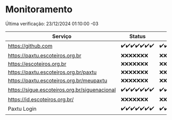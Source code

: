# Monitoramento

Última verificação: 23/12/2024 01:10:00 -03

|Serviço|Status|Últimas 24h|
|---|---|---|
|https://github.com|<span title="2024-12-16: OK=23">✔️</span><span title="2024-12-17: OK=23">✔️</span><span title="2024-12-18: OK=23">✔️</span><span title="2024-12-19: OK=23">✔️</span><span title="2024-12-20: OK=23">✔️</span><span title="2024-12-21: OK=23">✔️</span><span title="2024-12-22: OK=3">✔️</span>|<span title="22/12/2024 01:10:00 -03 : 200">✔️</span><span title="22/12/2024 02:07:00 -03 : 200">✔️</span><span title="22/12/2024 03:10:00 -03 : 200">✔️</span><span title="22/12/2024 04:07:00 -03 : 200">✔️</span><span title="22/12/2024 05:10:00 -03 : 200">✔️</span><span title="22/12/2024 06:07:00 -03 : 200">✔️</span><span title="22/12/2024 07:07:00 -03 : 200">✔️</span><span title="22/12/2024 08:05:00 -03 : 200">✔️</span><span title="22/12/2024 09:13:00 -03 : 200">✔️</span><span title="22/12/2024 10:11:00 -03 : 200">✔️</span><span title="22/12/2024 11:06:00 -03 : 200">✔️</span><span title="22/12/2024 12:06:00 -03 : 200">✔️</span><span title="22/12/2024 13:08:00 -03 : 200">✔️</span><span title="22/12/2024 14:06:00 -03 : 200">✔️</span><span title="22/12/2024 15:09:00 -03 : 200">✔️</span><span title="22/12/2024 16:04:00 -03 : 200">✔️</span><span title="22/12/2024 17:08:00 -03 : 200">✔️</span><span title="22/12/2024 18:06:00 -03 : 200">✔️</span><span title="22/12/2024 19:06:00 -03 : 200">✔️</span><span title="22/12/2024 20:07:00 -03 : 200">✔️</span><span title="22/12/2024 21:41:00 -03 : 200">✔️</span><span title="22/12/2024 23:12:00 -03 : 200">✔️</span><span title="23/12/2024 00:15:00 -03 : 200">✔️</span><span title="23/12/2024 01:10:00 -03 : 200">✔️</span>|
|https://paxtu.escoteiros.org.br|<span title="2024-12-16: Falhas=23">❌</span><span title="2024-12-17: Falhas=23">❌</span><span title="2024-12-18: Falhas=23">❌</span><span title="2024-12-19: Falhas=23">❌</span><span title="2024-12-20: Falhas=23">❌</span><span title="2024-12-21: Falhas=23">❌</span><span title="2024-12-22: Falhas=3">❌</span>|<span title="22/12/2024 01:10:00 -03 : 403">❌</span><span title="22/12/2024 02:07:00 -03 : 403">❌</span><span title="22/12/2024 03:10:00 -03 : 403">❌</span><span title="22/12/2024 04:07:00 -03 : 403">❌</span><span title="22/12/2024 05:10:00 -03 : 403">❌</span><span title="22/12/2024 06:07:00 -03 : 403">❌</span><span title="22/12/2024 07:07:00 -03 : 403">❌</span><span title="22/12/2024 08:05:00 -03 : 403">❌</span><span title="22/12/2024 09:13:00 -03 : 403">❌</span><span title="22/12/2024 10:11:00 -03 : 403">❌</span><span title="22/12/2024 11:06:00 -03 : 403">❌</span><span title="22/12/2024 12:06:00 -03 : 403">❌</span><span title="22/12/2024 13:08:00 -03 : 403">❌</span><span title="22/12/2024 14:06:00 -03 : 403">❌</span><span title="22/12/2024 15:09:00 -03 : 403">❌</span><span title="22/12/2024 16:04:00 -03 : 403">❌</span><span title="22/12/2024 17:08:00 -03 : 403">❌</span><span title="22/12/2024 18:06:00 -03 : 403">❌</span><span title="22/12/2024 19:06:00 -03 : 403">❌</span><span title="22/12/2024 20:07:00 -03 : 403">❌</span><span title="22/12/2024 21:41:00 -03 : 403">❌</span><span title="22/12/2024 23:12:00 -03 : 403">❌</span><span title="23/12/2024 00:15:00 -03 : 403">❌</span><span title="23/12/2024 01:10:00 -03 : 403">❌</span>|
|https://escoteiros.org.br|<span title="2024-12-16: Falhas=23">❌</span><span title="2024-12-17: Falhas=23">❌</span><span title="2024-12-18: Falhas=23">❌</span><span title="2024-12-19: Falhas=23">❌</span><span title="2024-12-20: Falhas=23">❌</span><span title="2024-12-21: Falhas=23">❌</span><span title="2024-12-22: Falhas=3">❌</span>|<span title="22/12/2024 01:10:00 -03 : 403">❌</span><span title="22/12/2024 02:07:00 -03 : 403">❌</span><span title="22/12/2024 03:10:00 -03 : 403">❌</span><span title="22/12/2024 04:07:00 -03 : 403">❌</span><span title="22/12/2024 05:10:00 -03 : 403">❌</span><span title="22/12/2024 06:07:00 -03 : 403">❌</span><span title="22/12/2024 07:07:00 -03 : 403">❌</span><span title="22/12/2024 08:05:00 -03 : 403">❌</span><span title="22/12/2024 09:13:00 -03 : 403">❌</span><span title="22/12/2024 10:11:00 -03 : 403">❌</span><span title="22/12/2024 11:06:00 -03 : 403">❌</span><span title="22/12/2024 12:06:00 -03 : 403">❌</span><span title="22/12/2024 13:08:00 -03 : 403">❌</span><span title="22/12/2024 14:06:00 -03 : 403">❌</span><span title="22/12/2024 15:09:00 -03 : 403">❌</span><span title="22/12/2024 16:04:00 -03 : 403">❌</span><span title="22/12/2024 17:08:00 -03 : 403">❌</span><span title="22/12/2024 18:06:00 -03 : 403">❌</span><span title="22/12/2024 19:06:00 -03 : 403">❌</span><span title="22/12/2024 20:07:00 -03 : 403">❌</span><span title="22/12/2024 21:41:00 -03 : 403">❌</span><span title="22/12/2024 23:12:00 -03 : 403">❌</span><span title="23/12/2024 00:15:00 -03 : 403">❌</span><span title="23/12/2024 01:10:00 -03 : 403">❌</span>|
|https://paxtu.escoteiros.org.br/paxtu|<span title="2024-12-16: Falhas=23">❌</span><span title="2024-12-17: Falhas=23">❌</span><span title="2024-12-18: Falhas=23">❌</span><span title="2024-12-19: Falhas=23">❌</span><span title="2024-12-20: Falhas=23">❌</span><span title="2024-12-21: Falhas=23">❌</span><span title="2024-12-22: Falhas=3">❌</span>|<span title="22/12/2024 01:10:00 -03 : 403">❌</span><span title="22/12/2024 02:07:00 -03 : 403">❌</span><span title="22/12/2024 03:10:00 -03 : 403">❌</span><span title="22/12/2024 04:07:00 -03 : 403">❌</span><span title="22/12/2024 05:10:00 -03 : 403">❌</span><span title="22/12/2024 06:07:00 -03 : 403">❌</span><span title="22/12/2024 07:07:00 -03 : 403">❌</span><span title="22/12/2024 08:05:00 -03 : 403">❌</span><span title="22/12/2024 09:13:00 -03 : 403">❌</span><span title="22/12/2024 10:11:00 -03 : 403">❌</span><span title="22/12/2024 11:06:00 -03 : 403">❌</span><span title="22/12/2024 12:06:00 -03 : 403">❌</span><span title="22/12/2024 13:08:00 -03 : 403">❌</span><span title="22/12/2024 14:06:00 -03 : 403">❌</span><span title="22/12/2024 15:09:00 -03 : 403">❌</span><span title="22/12/2024 16:04:00 -03 : 403">❌</span><span title="22/12/2024 17:08:00 -03 : 403">❌</span><span title="22/12/2024 18:06:00 -03 : 403">❌</span><span title="22/12/2024 19:06:00 -03 : 403">❌</span><span title="22/12/2024 20:07:00 -03 : 403">❌</span><span title="22/12/2024 21:41:00 -03 : 403">❌</span><span title="22/12/2024 23:12:00 -03 : 403">❌</span><span title="23/12/2024 00:15:00 -03 : 403">❌</span><span title="23/12/2024 01:10:00 -03 : 403">❌</span>|
|https://paxtu.escoteiros.org.br/meupaxtu|<span title="2024-12-16: Falhas=23">❌</span><span title="2024-12-17: Falhas=23">❌</span><span title="2024-12-18: Falhas=23">❌</span><span title="2024-12-19: Falhas=23">❌</span><span title="2024-12-20: Falhas=23">❌</span><span title="2024-12-21: Falhas=23">❌</span><span title="2024-12-22: Falhas=3">❌</span>|<span title="22/12/2024 01:10:00 -03 : 403">❌</span><span title="22/12/2024 02:07:00 -03 : 403">❌</span><span title="22/12/2024 03:10:00 -03 : 403">❌</span><span title="22/12/2024 04:07:00 -03 : 403">❌</span><span title="22/12/2024 05:10:00 -03 : 403">❌</span><span title="22/12/2024 06:07:00 -03 : 403">❌</span><span title="22/12/2024 07:07:00 -03 : 403">❌</span><span title="22/12/2024 08:05:00 -03 : 403">❌</span><span title="22/12/2024 09:13:00 -03 : 403">❌</span><span title="22/12/2024 10:11:00 -03 : 403">❌</span><span title="22/12/2024 11:06:00 -03 : 403">❌</span><span title="22/12/2024 12:06:00 -03 : 403">❌</span><span title="22/12/2024 13:08:00 -03 : 403">❌</span><span title="22/12/2024 14:06:00 -03 : 403">❌</span><span title="22/12/2024 15:09:00 -03 : 403">❌</span><span title="22/12/2024 16:04:00 -03 : 403">❌</span><span title="22/12/2024 17:08:00 -03 : 403">❌</span><span title="22/12/2024 18:06:00 -03 : 403">❌</span><span title="22/12/2024 19:06:00 -03 : 403">❌</span><span title="22/12/2024 20:07:00 -03 : 403">❌</span><span title="22/12/2024 21:41:00 -03 : 403">❌</span><span title="22/12/2024 23:12:00 -03 : 403">❌</span><span title="23/12/2024 00:15:00 -03 : 403">❌</span><span title="23/12/2024 01:10:00 -03 : 403">❌</span>|
|https://sigue.escoteiros.org.br/siguenacional|<span title="2024-12-16: OK=23">✔️</span><span title="2024-12-17: OK=23">✔️</span><span title="2024-12-18: OK=23">✔️</span><span title="2024-12-19: OK=23">✔️</span><span title="2024-12-20: OK=23">✔️</span><span title="2024-12-21: OK=23">✔️</span><span title="2024-12-22: OK=3">✔️</span>|<span title="22/12/2024 01:10:00 -03 : 200">✔️</span><span title="22/12/2024 02:07:00 -03 : 200">✔️</span><span title="22/12/2024 03:10:00 -03 : 200">✔️</span><span title="22/12/2024 04:07:00 -03 : 200">✔️</span><span title="22/12/2024 05:10:00 -03 : 200">✔️</span><span title="22/12/2024 06:07:00 -03 : 200">✔️</span><span title="22/12/2024 07:07:00 -03 : 200">✔️</span><span title="22/12/2024 08:05:00 -03 : 200">✔️</span><span title="22/12/2024 09:13:00 -03 : 200">✔️</span><span title="22/12/2024 10:11:00 -03 : 200">✔️</span><span title="22/12/2024 11:06:00 -03 : 200">✔️</span><span title="22/12/2024 12:06:00 -03 : 200">✔️</span><span title="22/12/2024 13:08:00 -03 : 200">✔️</span><span title="22/12/2024 14:06:00 -03 : 200">✔️</span><span title="22/12/2024 15:09:00 -03 : 200">✔️</span><span title="22/12/2024 16:04:00 -03 : 200">✔️</span><span title="22/12/2024 17:08:00 -03 : 200">✔️</span><span title="22/12/2024 18:06:00 -03 : 200">✔️</span><span title="22/12/2024 19:06:00 -03 : 200">✔️</span><span title="22/12/2024 20:07:00 -03 : 200">✔️</span><span title="22/12/2024 21:41:00 -03 : 200">✔️</span><span title="22/12/2024 23:12:00 -03 : 200">✔️</span><span title="23/12/2024 00:15:00 -03 : 200">✔️</span><span title="23/12/2024 01:10:00 -03 : 200">✔️</span>|
|https://id.escoteiros.org.br/|<span title="2024-12-16: Falhas=23">❌</span><span title="2024-12-17: Falhas=23">❌</span><span title="2024-12-18: Falhas=23">❌</span><span title="2024-12-19: Falhas=23">❌</span><span title="2024-12-20: Falhas=23">❌</span><span title="2024-12-21: Falhas=23">❌</span><span title="2024-12-22: Falhas=3">❌</span>|<span title="22/12/2024 01:10:00 -03 : 403">❌</span><span title="22/12/2024 02:07:00 -03 : 403">❌</span><span title="22/12/2024 03:10:00 -03 : 403">❌</span><span title="22/12/2024 04:07:00 -03 : 403">❌</span><span title="22/12/2024 05:10:00 -03 : 403">❌</span><span title="22/12/2024 06:07:00 -03 : 403">❌</span><span title="22/12/2024 07:07:00 -03 : 403">❌</span><span title="22/12/2024 08:05:00 -03 : 403">❌</span><span title="22/12/2024 09:13:00 -03 : 403">❌</span><span title="22/12/2024 10:11:00 -03 : 403">❌</span><span title="22/12/2024 11:06:00 -03 : 403">❌</span><span title="22/12/2024 12:06:00 -03 : 403">❌</span><span title="22/12/2024 13:08:00 -03 : 403">❌</span><span title="22/12/2024 14:06:00 -03 : 403">❌</span><span title="22/12/2024 15:09:00 -03 : 403">❌</span><span title="22/12/2024 16:04:00 -03 : 403">❌</span><span title="22/12/2024 17:08:00 -03 : 403">❌</span><span title="22/12/2024 18:06:00 -03 : 403">❌</span><span title="22/12/2024 19:06:00 -03 : 403">❌</span><span title="22/12/2024 20:07:00 -03 : 403">❌</span><span title="22/12/2024 21:41:00 -03 : 403">❌</span><span title="22/12/2024 23:12:00 -03 : 403">❌</span><span title="23/12/2024 00:15:00 -03 : 403">❌</span><span title="23/12/2024 01:10:00 -03 : 403">❌</span>|
|Paxtu Login|<span title="2024-12-16: OK=23">✔️</span><span title="2024-12-17: OK=23">✔️</span><span title="2024-12-18: OK=23">✔️</span><span title="2024-12-19: OK=23">✔️</span><span title="2024-12-20: OK=23">✔️</span><span title="2024-12-21: OK=23">✔️</span><span title="2024-12-22: OK=3">✔️</span>|<span title="22/12/2024 01:10:00 -03 : 200">✔️</span><span title="22/12/2024 02:07:00 -03 : 200">✔️</span><span title="22/12/2024 03:10:00 -03 : 200">✔️</span><span title="22/12/2024 04:07:00 -03 : 200">✔️</span><span title="22/12/2024 05:10:00 -03 : 200">✔️</span><span title="22/12/2024 06:07:00 -03 : 200">✔️</span><span title="22/12/2024 07:07:00 -03 : 200">✔️</span><span title="22/12/2024 08:05:00 -03 : 200">✔️</span><span title="22/12/2024 09:13:00 -03 : 200">✔️</span><span title="22/12/2024 10:11:00 -03 : 200">✔️</span><span title="22/12/2024 11:06:00 -03 : 200">✔️</span><span title="22/12/2024 12:06:00 -03 : 200">✔️</span><span title="22/12/2024 13:08:00 -03 : 200">✔️</span><span title="22/12/2024 14:06:00 -03 : 200">✔️</span><span title="22/12/2024 15:09:00 -03 : 200">✔️</span><span title="22/12/2024 16:04:00 -03 : 200">✔️</span><span title="22/12/2024 17:08:00 -03 : 200">✔️</span><span title="22/12/2024 18:06:00 -03 : 200">✔️</span><span title="22/12/2024 19:06:00 -03 : 200">✔️</span><span title="22/12/2024 20:07:00 -03 : 200">✔️</span><span title="22/12/2024 21:41:00 -03 : 200">✔️</span><span title="22/12/2024 23:12:00 -03 : 200">✔️</span><span title="23/12/2024 00:15:00 -03 : 200">✔️</span><span title="23/12/2024 01:10:00 -03 : 200">✔️</span>|
